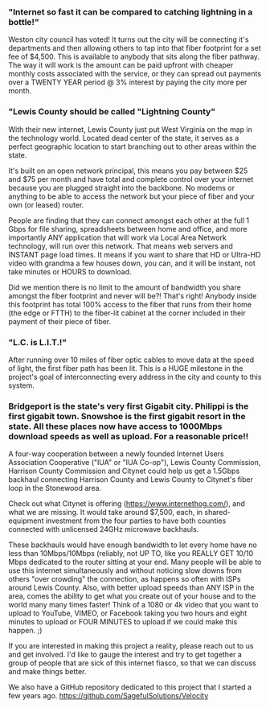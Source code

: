 ### "Internet so fast it can be compared to catching lightning in a bottle!"

Weston city council has voted! It turns out the city will be connecting it's departments and then allowing others to tap into that fiber footprint for a set fee of $4,500. This is available to anybody that sits along the fiber pathway. The way it will work is the amount can be paid upfront with cheaper monthly costs associated with the service, or they can spread out payments over a TWENTY YEAR period @ 3% interest by paying the city more per month.

### "Lewis County should be called "Lightning County"
	
With their new internet, Lewis County just put West Virginia on the map in the technology world. Located dead center of the state, it serves as a perfect geographic location to start branching out to other areas within the state. 
	
It's built on an open network principal, this means you pay between $25 and $75 per month and have total and complete control over your internet because you are plugged straight into the backbone. No modems or anything to be able to access the network but your piece of fiber and your own (or leased) router.
	
People are finding that they can connect amongst each other at the full 1 Gbps for file sharing, spreadsheets between home and office, and more importantly ANY application that will work via Local Area Network technology, will run over this network. That means web servers and INSTANT page load times. It means if you want to share that HD or Ultra-HD video with grandma a few houses down, you can, and it will be instant, not take minutes or HOURS to download.	

Did we mention there is no limit to the amount of bandwidth you share amongst the fiber footprint and never will be?! That's right! Anybody inside this footprint has total 100% access to the fiber that runs from their home (the edge or FTTH) to the fiber-lit cabinet at the corner included in their payment of their piece of fiber.
		
### "L.C. is L.I.T.!"

After running over 10 miles of fiber optic cables to move data at the speed of light, the first fiber path has been lit. This is a HUGE milestone in the project's goal of interconnecting every address in the city and county to this system.


### Bridgeport is the state's very first Gigabit city. Philippi is the first gigabit town. Snowshoe is the first gigabit resort in the state. All these places now have access to 1000Mbps download speeds as well as upload. For a reasonable price!!

A four-way cooperation between a newly founded Internet Users Association Cooperative ("IUA" or "IUA Co-op"), Lewis County Commission, Harrison County Commission and Citynet could help us get a 1.5Gbps backhaul connecting Harrison County and Lewis County to Citynet's fiber loop in the Stonewood area.

Check out what Citynet is offering (https://www.internethog.com/), and what we are missing. It would take around $7,500, each, in shared-equipment investment from the four parties to have both counties connected with unlicensed 24GHz microwave backhauls.

These backhauls would have enough bandwidth to let every home have no less than 10Mbps/10Mbps (reliably, not UP TO, like you REALLY GET 10/10 Mbps dedicated to the router sitting at your end. Many people will be able to use this internet simultaneously and without noticing slow downs from others "over crowding" the connection, as happens so often with ISPs around Lewis County. Also, with better upload speeds than ANY ISP in the area, comes the ability to get what you create out of your house and to the world many many times faster! Think of a 1080 or 4k video that you want to upload to YouTube, VIMEO, or Facebook taking you two hours and eight minutes to upload or FOUR MINUTES to upload if we could make this happen. ;)

If you are interested in making this project a reality, please reach out to us and get involved. I'd like to gauge the interest and try to get together a group of people that are sick of this internet fiasco, so that we can discuss and make things better.

We also have a GitHub repository dedicated to this project that I started a few years ago.
https://github.com/SagefulSolutions/Velocity
